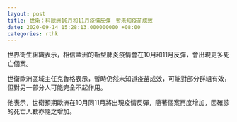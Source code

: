 ```yaml
---
layout: post
title: 世衛：料歐洲10月和11月疫情反彈　暫未知疫苗成效
date: 2020-09-14 15:28:13.000000000 +08:00
categories: rthk
---
```


世界衛生組織表示，相信歐洲的新型肺炎疫情會在10月和11月反彈，會出現更多死亡個案。

世衛歐洲區域主任克魯格表示，暫時仍然未知道疫苗成效，可能對部分群組有效，但對另一部分人可能完全不起作用。

他表示，世衛預期歐洲在10月同11月將出現疫情反彈，隨著個案再度增加，因確診的死亡人數亦隨之增加。
